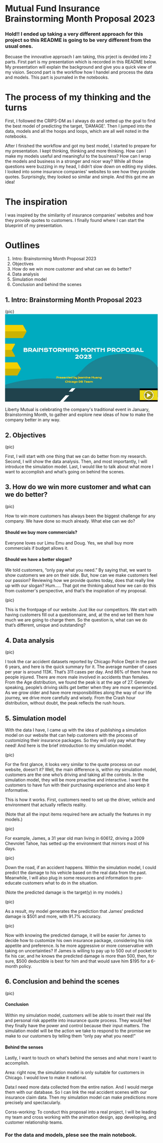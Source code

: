 # Mutual Fund Insurance Brainstorming Month Proposal 2023

### Hold!!  I ended up taking a very different approach for this project so this README is going to be very different from the usual ones.  

Becuase the innovative approach I am taking, this prject is devided into 2 parts.
First part is my presentation which is recorded in this README below.  My presentation will explain the background and give you a quick view of my vision. 
Second part is the workflow how I handel and process the data and models.  This part is journaled in the notebooks.

# The process of my thinking and the turns  

First, I followed the CRIPS-DM as I always do and setted up the goal to find the best model of predicting the target, ‘DAMAGE’.  Then I jumped into the data, 
models and all the hoops and loops, which are all well noted in the notebooks. 

After I finished the workflow and got my best model, I started to prepare for my presentation.  I kept thinking, thinking and more thinking.  How can I make my 
models useful and meaningful to the business?  How can I wrap the models and business in a stronger and nicer way?
While all those questions were buzzing in my head, I didn’t slow down on editing my slides.  I looked into some insurance companies' websites to see how they 
provide quotes.  Surprisingly, they looked so similar and simple.  And this got me an idea!

# The inspiration

I was inspired by the similarity of insurance companies’ websites and how they provide quotes to customers.  I finally found where I can start the blueprint 
of my presentation.

# Outlines
1. Intro: Brainstorming Month Proposal 2023
2. Objectives
3. How do we win more customer and what can we do better?
4. Data analysis
5. Simulation model
6. Conclusion and behind the scenes

## 1. Intro: Brainstorming Month Proposal 2023

(pic)
![Alt Image text](Data/intro.jpg)

Liberty Mutual is celebrating the company's traditional event in January, Brainstorming Month, to gather and explore new ideas of how to make the company better 
in any way.

## 2. Objectives

(pic)

First, I will start with one thing that we can do better from my research.
Second, I will show the data analysis.
Then, and most importantly, I will introduce the simulation model.
Last, I would like to talk about what more I want to accomplish and what’s going on behind the scenes.

## 3. How do we win more customer and what can we do better?

(pic)

How to win more customers has always been the biggest challenge for any company.  We have done so much already.  What else can we do?

#### Should we buy more commercials?
Everyone loves our Limu Emu and Doug.  Yes, we shall buy more commercials if budget allows it.  

#### Should we have a better slogan?
We told customers, “only pay what you need.”
By saying that, we want to show customers we are on their side.  But, how can we make customers feel our passion?
Reviewing how we provide quotes today, does that really line up with our slogan? Hum.....
That got me thinking about how we can do this from customer's perspective, and that’s the inspiration of my proposal. 

(pic)

This is the frontpage of our website.  Just like our competitors.  We start with having customers fill out a questionnaire, and, at the end we tell them 
how much we are going to charge them.
So the question is, what can we do that’s different, unique and outstanding?


## 4. Data analysis

(pic)

I took the car accident datasets reported by Chicago Police Dept in the past 6 years, and here is the quick summary for it.
The average number of cases per year is around 113K. That’s 311 cases per day.
And 86% of them have no people injured.
There are more male involved in accidents than females.
From the Age distribution, we found the peak is at the age of 27.  Generally speaking, people’s driving skills get better when they are more experienced.
As we grow older and have more responsibilities along the way of our life journey, we drive more carefully and wisely.
From the Crash hour distribution, without doubt, the peak reflects the rush hours.

## 5. Simulation model

With the data I have, I came up with the idea of publishing a simulation model on our website that can help customers with the process of customizing their 
insurance packages.  So they will only pay what they need!  And here is the brief introduction to my simulation model.

(pic)

For the first glance, it looks very similar to the quote process on our website, doesn’t it?  Well, the main difference is, within my simulation model, 
customers are the one who’s driving and taking all the controls.  In the simulation model, they will be more proactive and interactive.  I want the 
customers to have fun with their purchasing experience and also keep it informative.

This is how it works.  First, customers need to set up the driver, vehicle and environment that actually reflects reality.

(Note that all the input items required here are actually the features in my models.)

(pic)

For example, James, a 31 year old man living in 60612, driving a 2009 Chevrolet Tahoe, has setted up the environment that mirrors most of his days.

(pic)

Down the road, if an accident happens. Within the simulation model, I could predict the damage to his vehicle based on the real data from the past.  
Meanwhile, I will also plug in some resources and  information to pre-educate customers what to do in the situation.

(Note the predicted damage is the target(y) in my models.)

(pic)

As a result, my model generates the prediction that James’ predicted damage is $501 and more, with 91.7% accuracy.

(pic)

Now with knowing the predicted damage, it will be easier for James to decide how to customize his own insurance package, considering his risk appetite 
and preference.  Is he more aggressive or more conservative with taking on uncertainties?  If James is willing to pay up to 500 out of pocket to fix 
his car, and he knows the predicted damage is more than 500, then, for sure, $500 deductible is best for him and that would save him $195 for a 6-month policy.

## 6. Conclusion and behind the scenes

(pic)

#### Conclusion
Within my simulation model, customers will be able to insert their real life and personal risk appetite into insurance quote process.  They would feel 
they finally have the power and control because their input matters.  The simulation model will be the action we take to respond to the promise we make 
to our customers by telling them “only pay what you need!”

#### Behind the senses 
Lastly, I want to touch on what’s behind the senses and what more I want to accomplish.

Area: right now, the simulation model is only suitable for customers in Chicago. I would love to make it national.

Data:I need more data collected from the entire nation.  And I would merge them with our database.  So I can link the real accident scenes with our insurance 
claim data.  Then my simulation model can make predictions more precisely and spectacularly.

Corss-working: To conduct this proposal into a real project, I will be leading my team and cross working with the animation design, app developing, and customer relationship teams.


### For the data and models, plese see the main notebook.
